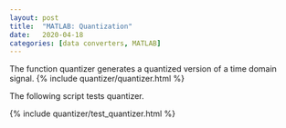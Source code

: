 ```yaml
---
layout: post
title:  "MATLAB: Quantization"
date:   2020-04-18
categories: [data converters, MATLAB]
---
```


The function quantizer generates a quantized version of a time domain signal.
{% include quantizer/quantizer.html %}

The following script tests quantizer.

{% include quantizer/test_quantizer.html %}
